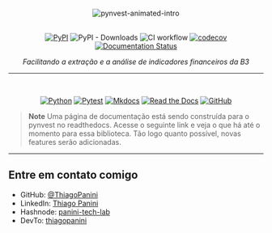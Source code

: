 <div align="center">
    <br><img src="https://github.com/ThiagoPanini/pynvest/blob/docs/atualizacao-de-documentacao/docs/assets/gifs/logo-animated-intro-v2.gif?raw=true" alt="pynvest-animated-intro">
</div>

<div align="center">  
  <br>
  
  [![PyPI](https://img.shields.io/pypi/v/pynvest?style=flate&logo=python&logoColor=yellow&color=blue)](https://pypi.org/project/pynvest/)
  ![PyPI - Downloads](https://img.shields.io/pypi/dm/pynvest?logo=pypi&logoColor=white)
  ![CI workflow](https://img.shields.io/github/actions/workflow/status/ThiagoPanini/pynvest/ci-main.yml?label=ci&logo=github)
  [![codecov](https://codecov.io/github/ThiagoPanini/pynvest/branch/main/graph/badge.svg?token=L4KO1RM63H)](https://codecov.io/github/ThiagoPanini/pynvest)
  [![Documentation Status](https://readthedocs.org/projects/pynvest/badge/?version=latest)](https://pynvest.readthedocs.io/en/latest/?badge=latest)

  *Facilitando a extração e a análise de indicadores financeiros da B3*

</div>

___

<div align="center">  
  <br>
  
  [![Python](https://img.shields.io/badge/python-3670A0?style=for-the-badge&logo=python&logoColor=ffdd54)](https://www.python.org/)
  [![Pytest](https://img.shields.io/badge/pytest-C7D302?style=for-the-badge&logo=pytest&logoColor=DF2815)](https://www.python.org/)
  [![Mkdocs](https://img.shields.io/badge/mkdocs-009FE3?style=for-the-badge&logo=markdown&logoColor=FFFFFF)](https://www.mkdocs.org/)
  [![Read the Docs](https://img.shields.io/badge/readthedocs-b2b2b2?style=for-the-badge&logo=readthedocs&logoColor=171818)](https://readthedocs.org/)
  [![GitHub](https://img.shields.io/badge/github-grey?style=for-the-badge&logo=github&logoColor=FFFFFF)](https://github.com/)


</div>


> **Note**
> Uma página de documentação está sendo construída para o pynvest no readthedocs. Acesse o seguinte link e veja o que há até o momento para essa biblioteca. Tão logo quanto possível, novas features serão adicionadas.

___

## Entre em contato comigo

- GitHub: [@ThiagoPanini](https://github.com/ThiagoPanini)
- LinkedIn: [Thiago Panini](https://www.linkedin.com/in/thiago-panini/)
- Hashnode: [panini-tech-lab](https://panini.hashnode.dev/)
- DevTo: [thiagopanini](https://dev.to/thiagopanini)